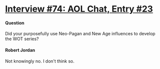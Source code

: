 # [Interview #74: AOL Chat, Entry #23](https://www.theoryland.com/intvmain.php?i=74#23)

#### Question

Did your purposefully use Neo-Pagan and New Age influences to develop the WOT series?

#### Robert Jordan

Not knowingly no. I don't think so.

